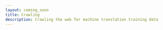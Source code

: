 ```yaml
---
layout: coming_soon
title: Crawling
description: Crawling the web for machine translation training data
---
```

